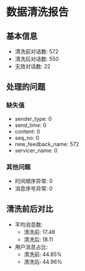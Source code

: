 # 数据清洗报告

## 基本信息
- 清洗前对话数: 572
- 清洗后对话数: 550
- 无效对话数: 22

## 处理的问题
### 缺失值
- sender_type: 0
- send_time: 0
- content: 0
- seq_no: 0
- new_feedback_name: 572
- servicer_name: 0

### 其他问题
- 时间顺序异常: 0
- 消息序号异常: 0

## 清洗前后对比
- 平均消息数:
  - 清洗前: 17.48
  - 清洗后: 18.11
- 用户消息占比:
  - 清洗前: 44.85%
  - 清洗后: 44.96%
